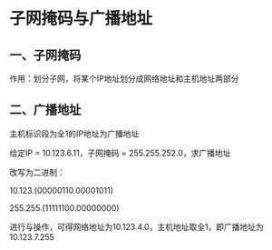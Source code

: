 # 子网掩码与广播地址

## 一、子网掩码

作用：划分子网，将某个IP地址划分成网络地址和主机地址两部分

## 二、广播地址

主机标识段为全1的IP地址为广播地址

给定IP = 10.123.6.11，子网掩码 = 255.255.252.0，求广播地址

改写为二进制：

10.123.(00000110.00001011)

255.255.(11111100.00000000)

进行与操作，可得网络地址为10.123.4.0，主机地址取全1，即广播地址为10.123.7.255